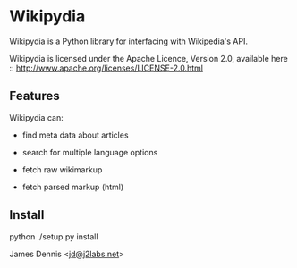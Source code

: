 Wikipydia
=======

Wikipydia is a Python library for interfacing with Wikipedia's API.

Wikipydia is licensed under the Apache Licence, Version 2.0, available
here :: http://www.apache.org/licenses/LICENSE-2.0.html

Features
--------

Wikipydia can:

- find meta data about articles

- search for multiple language options 

- fetch raw wikimarkup

- fetch parsed markup (html)

Install
-------

python ./setup.py install


James Dennis <<jd@j2labs.net>>
